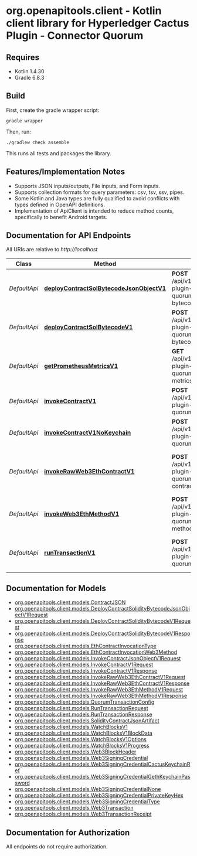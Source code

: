 # org.openapitools.client - Kotlin client library for Hyperledger Cactus Plugin - Connector Quorum

## Requires

* Kotlin 1.4.30
* Gradle 6.8.3

## Build

First, create the gradle wrapper script:

```
gradle wrapper
```

Then, run:

```
./gradlew check assemble
```

This runs all tests and packages the library.

## Features/Implementation Notes

* Supports JSON inputs/outputs, File inputs, and Form inputs.
* Supports collection formats for query parameters: csv, tsv, ssv, pipes.
* Some Kotlin and Java types are fully qualified to avoid conflicts with types defined in OpenAPI definitions.
* Implementation of ApiClient is intended to reduce method counts, specifically to benefit Android targets.

<a name="documentation-for-api-endpoints"></a>
## Documentation for API Endpoints

All URIs are relative to *http://localhost*

Class | Method | HTTP request | Description
------------ | ------------- | ------------- | -------------
*DefaultApi* | [**deployContractSolBytecodeJsonObjectV1**](docs/DefaultApi.md#deploycontractsolbytecodejsonobjectv1) | **POST** /api/v1/plugins/@hyperledger/cactus-plugin-ledger-connector-quorum/deploy-contract-solidity-bytecode-json-object | Deploys the bytecode of a Solidity contract.
*DefaultApi* | [**deployContractSolBytecodeV1**](docs/DefaultApi.md#deploycontractsolbytecodev1) | **POST** /api/v1/plugins/@hyperledger/cactus-plugin-ledger-connector-quorum/deploy-contract-solidity-bytecode | Deploys the bytecode of a Solidity contract.
*DefaultApi* | [**getPrometheusMetricsV1**](docs/DefaultApi.md#getprometheusmetricsv1) | **GET** /api/v1/plugins/@hyperledger/cactus-plugin-ledger-connector-quorum/get-prometheus-exporter-metrics | Get the Prometheus Metrics
*DefaultApi* | [**invokeContractV1**](docs/DefaultApi.md#invokecontractv1) | **POST** /api/v1/plugins/@hyperledger/cactus-plugin-ledger-connector-quorum/invoke-contract | Invokes a contract on a besu ledger
*DefaultApi* | [**invokeContractV1NoKeychain**](docs/DefaultApi.md#invokecontractv1nokeychain) | **POST** /api/v1/plugins/@hyperledger/cactus-plugin-ledger-connector-quorum/invoke-contract-json-object | Invokes a contract on a besu ledger
*DefaultApi* | [**invokeRawWeb3EthContractV1**](docs/DefaultApi.md#invokerawweb3ethcontractv1) | **POST** /api/v1/plugins/@hyperledger/cactus-plugin-ledger-connector-quorum/invoke-raw-web3eth-contract | Low-level endpoint to invoke a method on deployed contract.
*DefaultApi* | [**invokeWeb3EthMethodV1**](docs/DefaultApi.md#invokeweb3ethmethodv1) | **POST** /api/v1/plugins/@hyperledger/cactus-plugin-ledger-connector-quorum/invoke-raw-web3eth-method | Invoke any method from web3.eth (low-level)
*DefaultApi* | [**runTransactionV1**](docs/DefaultApi.md#runtransactionv1) | **POST** /api/v1/plugins/@hyperledger/cactus-plugin-ledger-connector-quorum/run-transaction | Executes a transaction on a quorum ledger


<a name="documentation-for-models"></a>
## Documentation for Models

 - [org.openapitools.client.models.ContractJSON](docs/ContractJSON.md)
 - [org.openapitools.client.models.DeployContractSolidityBytecodeJsonObjectV1Request](docs/DeployContractSolidityBytecodeJsonObjectV1Request.md)
 - [org.openapitools.client.models.DeployContractSolidityBytecodeV1Request](docs/DeployContractSolidityBytecodeV1Request.md)
 - [org.openapitools.client.models.DeployContractSolidityBytecodeV1Response](docs/DeployContractSolidityBytecodeV1Response.md)
 - [org.openapitools.client.models.EthContractInvocationType](docs/EthContractInvocationType.md)
 - [org.openapitools.client.models.EthContractInvocationWeb3Method](docs/EthContractInvocationWeb3Method.md)
 - [org.openapitools.client.models.InvokeContractJsonObjectV1Request](docs/InvokeContractJsonObjectV1Request.md)
 - [org.openapitools.client.models.InvokeContractV1Request](docs/InvokeContractV1Request.md)
 - [org.openapitools.client.models.InvokeContractV1Response](docs/InvokeContractV1Response.md)
 - [org.openapitools.client.models.InvokeRawWeb3EthContractV1Request](docs/InvokeRawWeb3EthContractV1Request.md)
 - [org.openapitools.client.models.InvokeRawWeb3EthContractV1Response](docs/InvokeRawWeb3EthContractV1Response.md)
 - [org.openapitools.client.models.InvokeRawWeb3EthMethodV1Request](docs/InvokeRawWeb3EthMethodV1Request.md)
 - [org.openapitools.client.models.InvokeRawWeb3EthMethodV1Response](docs/InvokeRawWeb3EthMethodV1Response.md)
 - [org.openapitools.client.models.QuorumTransactionConfig](docs/QuorumTransactionConfig.md)
 - [org.openapitools.client.models.RunTransactionRequest](docs/RunTransactionRequest.md)
 - [org.openapitools.client.models.RunTransactionResponse](docs/RunTransactionResponse.md)
 - [org.openapitools.client.models.SolidityContractJsonArtifact](docs/SolidityContractJsonArtifact.md)
 - [org.openapitools.client.models.WatchBlocksV1](docs/WatchBlocksV1.md)
 - [org.openapitools.client.models.WatchBlocksV1BlockData](docs/WatchBlocksV1BlockData.md)
 - [org.openapitools.client.models.WatchBlocksV1Options](docs/WatchBlocksV1Options.md)
 - [org.openapitools.client.models.WatchBlocksV1Progress](docs/WatchBlocksV1Progress.md)
 - [org.openapitools.client.models.Web3BlockHeader](docs/Web3BlockHeader.md)
 - [org.openapitools.client.models.Web3SigningCredential](docs/Web3SigningCredential.md)
 - [org.openapitools.client.models.Web3SigningCredentialCactusKeychainRef](docs/Web3SigningCredentialCactusKeychainRef.md)
 - [org.openapitools.client.models.Web3SigningCredentialGethKeychainPassword](docs/Web3SigningCredentialGethKeychainPassword.md)
 - [org.openapitools.client.models.Web3SigningCredentialNone](docs/Web3SigningCredentialNone.md)
 - [org.openapitools.client.models.Web3SigningCredentialPrivateKeyHex](docs/Web3SigningCredentialPrivateKeyHex.md)
 - [org.openapitools.client.models.Web3SigningCredentialType](docs/Web3SigningCredentialType.md)
 - [org.openapitools.client.models.Web3Transaction](docs/Web3Transaction.md)
 - [org.openapitools.client.models.Web3TransactionReceipt](docs/Web3TransactionReceipt.md)


<a name="documentation-for-authorization"></a>
## Documentation for Authorization

All endpoints do not require authorization.
